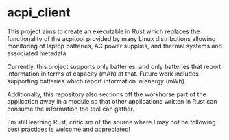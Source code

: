 # acpi_client

This project aims to create an executable in Rust which replaces the functionality of the acpitool provided by many Linux distributions allowing monitoring of laptop batteries, AC power supplies, and thermal systems and associated metadata.

Currently, this project supports only batteries, and only batteries that report information in terms of capacity (mAh) at that. Future work includes supporting batteries which report information in energy (mWh).

Additionally, this repository also sections off the workhorse part of the application away in a module so that other applications written in Rust can consume the information the tool can gather.

I'm still learning Rust, criticism of the source where I may not be following best practices is welcome and appreciated!

